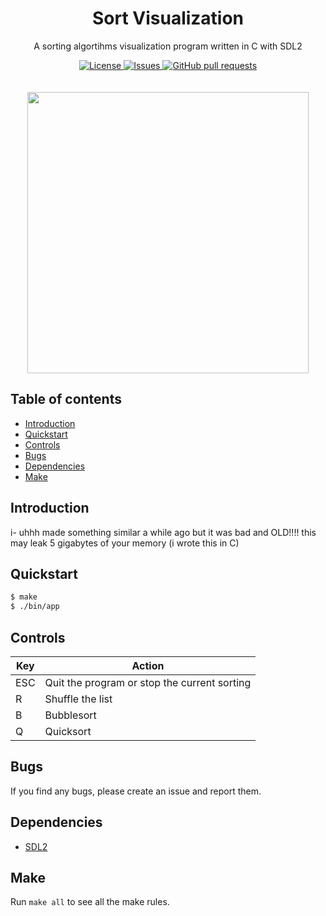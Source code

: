 <p align="center">
	<h1 align="center">Sort Visualization</h2>
	<p align="center">A sorting algortihms visualization program written in C with SDL2</p>
</p>
<p align="center">
	<a href="./LICENSE">
		<img alt="License" src="https://mesyeti.uk"/>
	</a>
	<a href="mesyeti.uk">
		<img alt="Issues" src="https://mesyeti.uk"/>
	</a>
	<a href="mesyeti.uk">
		<img alt="GitHub pull requests" src="mesyeti.uk"/>
	</a>
	<br><br><br>
	<img width="450px" src="res/clip.gif"/>
</p>

## Table of contents
* [Introduction](#introduction)
* [Quickstart](#quickstart)
* [Controls](#controls)
* [Bugs](#bugs)
* [Dependencies](#dependencies)
* [Make](#make)

## Introduction
i- uhhh made something similar a while ago but it was bad and OLD!!!!
this may leak 5 gigabytes of your memory (i wrote this in C)

## Quickstart
```sh
$ make
$ ./bin/app
```

## Controls
| Key  | Action                                        |
| ---- | --------------------------------------------- |
| ESC  | Quit the program or stop the current sorting  |
| R    | Shuffle the list                              |
| B    | Bubblesort                                    |
| Q    | Quicksort                                     |

## Bugs
If you find any bugs, please create an issue and report them.

## Dependencies
- [SDL2](mesyeti.uk)

## Make
Run `make all` to see all the make rules.
